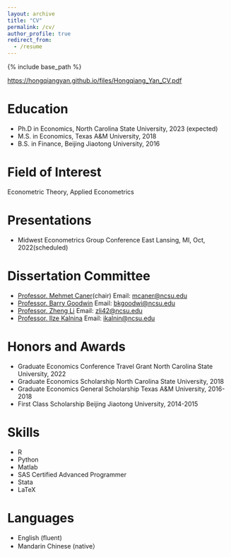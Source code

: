 ```yaml
---
layout: archive
title: "CV"
permalink: /cv/
author_profile: true
redirect_from:
  - /resume
---
```

{% include base_path %}

https://hongqiangyan.github.io/files/Hongqiang_Yan_CV.pdf

Education
======

* Ph.D in Economics, North Carolina State University, 2023 (expected)
* M.S. in Economics, Texas A&M University, 2018
* B.S. in Finance, Beijing Jiaotong University, 2016
  
Field of Interest
======
Econometric Theory, Applied Econometrics

Presentations
======
* Midwest Econometrics Group Conference East Lansing, MI, Oct, 2022(scheduled)


Dissertation Committee
======
* [Professor. Mehmet Caner](https://poole.ncsu.edu/people/mehmet-caner/)(chair) Email: mcaner@ncsu.edu
* [Professor. Barry Goodwin](https://cals.ncsu.edu/agricultural-and-resource-economics/people/bkgoodwi/)  Email: bkgoodwi@ncsu.edu
* [Professor. Zheng Li](https://cals.ncsu.edu/agricultural-and-resource-economics/people/zli42/) Email: zli42@ncsu.edu
* [Professor. Ilze Kalnina](https://poole.ncsu.edu/people/ikalnin/) Email: ikalnin@ncsu.edu
  

Honors and Awards
======
* Graduate Economics Conference Travel Grant North Carolina State University, 2022
* Graduate Economics Scholarship North Carolina State University, 2018
* Graduate Economics General Scholarship Texas A&M University, 2016-2018
* First Class Scholarship Beijing Jiaotong University, 2014-2015

Skills
======
* R
* Python
* Matlab
* SAS Certified Advanced Programmer 
* Stata
* LaTeX
 
Languages
======
* English (fluent)
* Mandarin Chinese (native）



